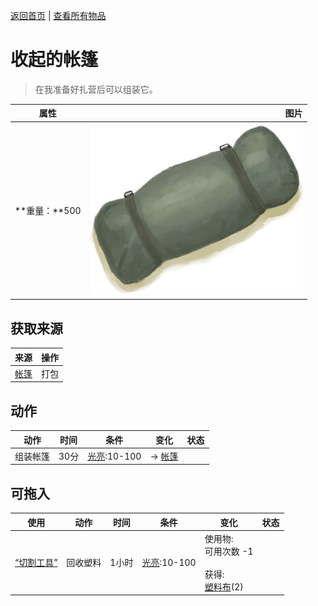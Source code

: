 [返回首页](index.md)   |  [查看所有物品](object.md)
# 收起的帐篷  
> 在我准备好扎营后可以组装它。  
  
  属性  |   图片   
 ----  |  ----:   
 **重量：**500  |  ![](Sprite/TentPacked.png)   
  
## 获取来源  
来源  |  操作  
----  |  ----  
[帐篷](TentDeployed.md)  |  打包  
## 动作  
动作  |  时间  |  条件  |  变化  |  状态  
----  |  ----  |  ----  |  ----  |  ----  
组装帐篷  |  30分  |  [光亮](Light.md):10-100  |  → [帐篷](TentDeployed.md)<br>  |    
## 可拖入  
使用  |  动作  |  时间  |  条件  |  变化  |  状态  
----  |  ----  |  ----  |  ----  |  ----  |  ----  
[“切割工具”](tag_Cutter.md)  |  回收塑料  |  1小时  |  [光亮](Light.md):10-100  |  使用物:<br>可用次数  -1<br><br>获得:<br>[塑料布](PlasticSheet.md)(2)<br>  |    
